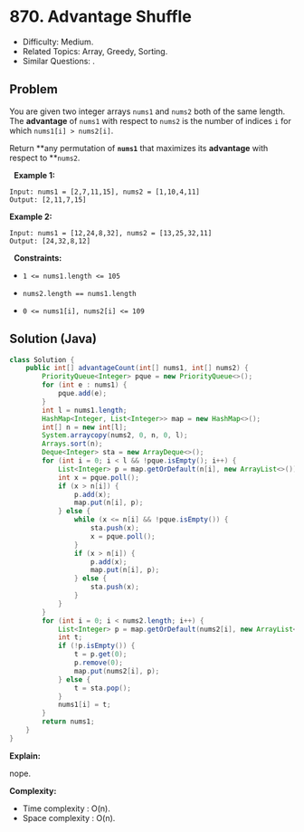 # 870. Advantage Shuffle

- Difficulty: Medium.
- Related Topics: Array, Greedy, Sorting.
- Similar Questions: .

## Problem

You are given two integer arrays ```nums1``` and ```nums2``` both of the same length. The **advantage** of ```nums1``` with respect to ```nums2``` is the number of indices ```i``` for which ```nums1[i] > nums2[i]```.

Return **any permutation of **```nums1```** that maximizes its **advantage** with respect to **```nums2```.

 
**Example 1:**
```
Input: nums1 = [2,7,11,15], nums2 = [1,10,4,11]
Output: [2,11,7,15]
```

**Example 2:**
```
Input: nums1 = [12,24,8,32], nums2 = [13,25,32,11]
Output: [24,32,8,12]
```
 
**Constraints:**


	
- ```1 <= nums1.length <= 105```
	
- ```nums2.length == nums1.length```
	
- ```0 <= nums1[i], nums2[i] <= 109```



## Solution (Java)

```java
class Solution {
    public int[] advantageCount(int[] nums1, int[] nums2) {
        PriorityQueue<Integer> pque = new PriorityQueue<>();
        for (int e : nums1) {
            pque.add(e);
        }
        int l = nums1.length;
        HashMap<Integer, List<Integer>> map = new HashMap<>();
        int[] n = new int[l];
        System.arraycopy(nums2, 0, n, 0, l);
        Arrays.sort(n);
        Deque<Integer> sta = new ArrayDeque<>();
        for (int i = 0; i < l && !pque.isEmpty(); i++) {
            List<Integer> p = map.getOrDefault(n[i], new ArrayList<>());
            int x = pque.poll();
            if (x > n[i]) {
                p.add(x);
                map.put(n[i], p);
            } else {
                while (x <= n[i] && !pque.isEmpty()) {
                    sta.push(x);
                    x = pque.poll();
                }
                if (x > n[i]) {
                    p.add(x);
                    map.put(n[i], p);
                } else {
                    sta.push(x);
                }
            }
        }
        for (int i = 0; i < nums2.length; i++) {
            List<Integer> p = map.getOrDefault(nums2[i], new ArrayList<>());
            int t;
            if (!p.isEmpty()) {
                t = p.get(0);
                p.remove(0);
                map.put(nums2[i], p);
            } else {
                t = sta.pop();
            }
            nums1[i] = t;
        }
        return nums1;
    }
}
```

**Explain:**

nope.

**Complexity:**

* Time complexity : O(n).
* Space complexity : O(n).
